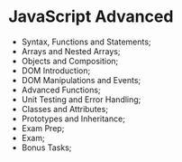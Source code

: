 # JavaScript Advanced

* Syntax, Functions and Statements;
* Arrays and Nested Arrays;
* Objects and Composition;
* DOM Introduction;
* DOM Manipulations and Events;
* Advanced Functions;
* Unit Testing and Error Handling;
* Classes and Attributes;
* Prototypes and Inheritance;
* Exam Prep;
* Exam;
* Bonus Tasks;

